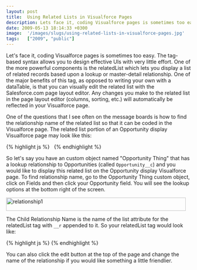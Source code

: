 ```yaml
---
layout: post
title:  Using Related Lists in Visualforce Pages
description: Lets face it, coding Visualforce pages is sometimes too easy. The tag-based syntax allows you to design effective UIs with very little effort. One of the more powerful components is the relatedList which lets you display a list of related records based upon a lookup or master-detail relationship. One of the major benefits of this tag, as opposed to writing your own with a dataTable, is that you can visually edit the related list with the Salesforce.com page layout editor. Any changes you make to
date: 2009-05-13 18:14:33 +0300
image:  '/images/slugs/using-related-lists-in-visualforce-pages.jpg'
tags:   ["2009", "public"]
---
```

<p>Let's face it, coding Visualforce pages is sometimes too easy. The tag-based syntax allows you to design effective UIs with very little effort. One of the more powerful components is the relatedList which lets you display a list of related records based upon a lookup or master-detail relationship. One of the major benefits of this tag, as opposed to writing your own with a dataTable, is that you can visually edit the related list with the Salesforce.com page layout editor. Any changes you make to the related list in the page layout editor (columns, sorting, etc.) will automatically be reflected in your Visualforce page.</p>
<p>One of the questions that I see often on the message boards is how to find the relationship name of the related list so that it can be coded in the Visualforce page. The related list portion of an Opportunity display Visualforce page may look like this:</p>
{% highlight js %}<apex:relatedList list="OpportunityLineItems"/>
<apex:relatedList list="R00NR0000000URnZAGQ"/>
<apex:relatedList list="OpportunityContactRoles"/>
<apex:relatedList list="OpportunityTeamMembers"/>  
<apex:relatedList list="OpenActivities"/>
{% endhighlight %}
<p>So let's say you have an custom object named "Opportunity Thing" that has a lookup relationship to Opportunities (called <code>Opportunity__c</code>) and you would like to display this related list on the Opportunity display Visualforce page. To find relationship name, go to the Opportunity Thing custom object, click on Fields and then click your Opportunity field. You will see the lookup options at the bottom right of the screen.</p>
<p><a href="http://res.cloudinary.com/blog-jeffdouglas-com/image/upload/v1400399542/relationship1_rqdlbt.png"><img class="alignnone size-full wp-image-863" title="relationship1" src="http://res.cloudinary.com/blog-jeffdouglas-com/image/upload/v1400399542/relationship1_rqdlbt.png" alt="relationship1" width="490" height="36" /></a></p>
<p>The Child Relationship Name is the name of the list attribute for the relatedList tag with <code>__r</code> appended to it. So your relatedList tag would look like:</p>
{% highlight js %}<apex:relatedList list="Opportunity_Things__r"/>
{% endhighlight %}
<p>You can also click the edit button at the top of the page and change the name of the relationship if you would like something a little friendlier.</p>
<p><img src="http://res.cloudinary.com/blog-jeffdouglas-com/image/upload/v1400399541/relationship2_okklnl.png" alt="" ></p>

